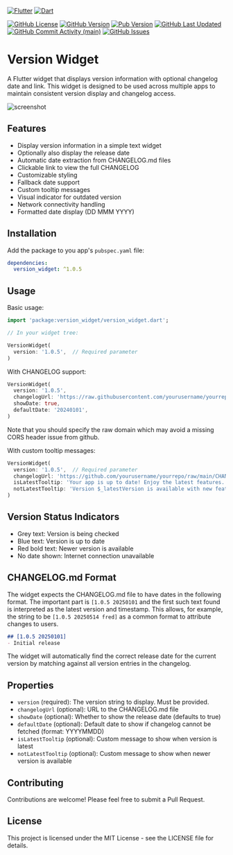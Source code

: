 <!-- markdownlint-disable MD041 -->

[![Flutter](https://img.shields.io/badge/Flutter-%2302569B.svg?style=for-the-badge&logo=Flutter&logoColor=white)](https://flutter.dev)
[![Dart](https://img.shields.io/badge/dart-%230175C2.svg?style=for-the-badge&logo=dart&logoColor=white)](https://dart.dev)

[![GitHub License](https://img.shields.io/github/license/anusii/version_widget)](https://raw.githubusercontent.com/anusii/version_widget/main/LICENSE)
[![GitHub Version](https://img.shields.io/badge/dynamic/yaml?url=https://raw.githubusercontent.com/anusii/version_widget/master/pubspec.yaml&query=$.version&label=version&logo=github)](https://github.com/anusii/version_widget/blob/dev/CHANGELOG.md)
[![Pub Version](https://img.shields.io/pub/v/version_widget?label=pub.dev&labelColor=333940&logo=flutter)](https://pub.dev/packages/version_widget)
[![GitHub Last Updated](https://img.shields.io/github/last-commit/anusii/version_widget?label=last%20updated)](https://github.com/anusii/version_widget/commits/main/)
[![GitHub Commit Activity (main)](https://img.shields.io/github/commit-activity/w/anusii/version_widget/main)](https://github.com/anusii/version_widget/commits/main/)
[![GitHub Issues](https://img.shields.io/github/issues/anusii/version_widget)](https://github.com/anusii/version_widget/issues)

# Version Widget

A Flutter widget that displays version information with optional
changelog date and link. This widget is designed to be used across
multiple apps to maintain consistent version display and changelog
access.

![screenshot](https://raw.githubusercontent.com/anusii/version_widget/refs/heads/main/assets/screenshots/example.png)

## Features

- Display version information in a simple text widget
- Optionally also display the release date
- Automatic date extraction from CHANGELOG.md files
- Clickable link to view the full CHANGELOG
- Customizable styling
- Fallback date support
- Custom tooltip messages
- Visual indicator for outdated version
- Network connectivity handling
- Formatted date display (DD MMM YYYY)

## Installation

Add the package to you app's `pubspec.yaml` file:

```yaml
dependencies:
  version_widget: ^1.0.5
```

## Usage

Basic usage:

```dart
import 'package:version_widget/version_widget.dart';

// In your widget tree:

VersionWidget(
  version: '1.0.5',  // Required parameter
)
```

With CHANGELOG support:

```dart
VersionWidget(
  version: '1.0.5',
  changelogUrl: 'https://raw.githubusercontent.com/yourusername/yourrepo/dev/CHANGELOG.md',
  showDate: true,
  defaultDate: '20240101',
)
```

Note that you should specify the raw domain which may avoid a missing
CORS header issue from github.

With custom tooltip messages:

```dart
VersionWidget(
  version: '1.0.5',  // Required parameter
  changelogUrl: 'https://github.com/yourusername/yourrepo/raw/main/CHANGELOG.md',
  isLatestTooltip: 'Your app is up to date! Enjoy the latest features.',
  notLatestTooltip: 'Version $_latestVersion is available with new features!',
)
```

## Version Status Indicators

- Grey text: Version is being checked
- Blue text: Version is up to date
- Red bold text: Newer version is available
- No date shown: Internet connection unavailable

## CHANGELOG.md Format

The widget expects the CHANGELOG.md file to have dates in the
following format. The important part is `[1.0.5 20250101` and the
first such text found is interpreted as the latest version and
timestamp. This allows, for example, the string to be `[1.0.5 20250514
fred]` as a common format to attribute changes to users.

```markdown
## [1.0.5 20250101]
- Initial release
```

The widget will automatically find the correct release date for the
current version by matching against all version entries in the
changelog.

## Properties

- `version` (required): The version string to display. Must be provided.
- `changelogUrl` (optional): URL to the CHANGELOG.md file
- `showDate` (optional): Whether to show the release date (defaults to true)
- `defaultDate` (optional): Default date to show if changelog cannot
  be fetched (format: YYYYMMDD)
- `isLatestTooltip` (optional): Custom message to show when version is latest
- `notLatestTooltip` (optional): Custom message to show when newer version is available

## Contributing

Contributions are welcome! Please feel free to submit a Pull Request.

## License

This project is licensed under the MIT License - see the LICENSE file
for details.
